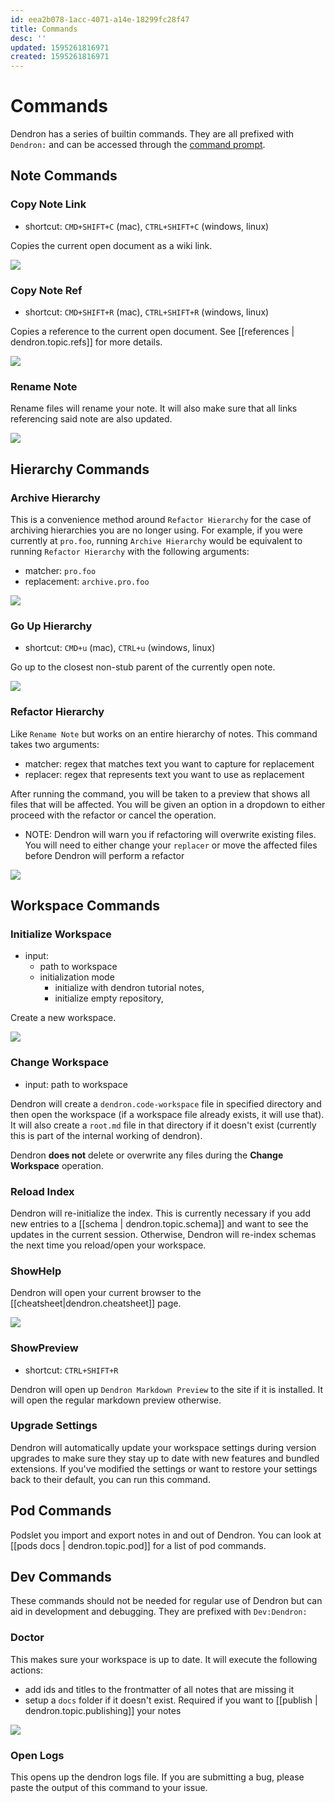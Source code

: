 ```yaml
---
id: eea2b078-1acc-4071-a14e-18299fc28f47
title: Commands
desc: ''
updated: 1595261816971
created: 1595261816971
---
```

# Commands

Dendron has a series of builtin commands. They are all prefixed with `Dendron:` and can be accessed through the [command prompt](https://www.dendron.so/notes/c6fd6bc4-7f75-4cbb-8f34-f7b99bfe2d50.html#command-bar).

## Note Commands

### Copy Note Link

- shortcut: `CMD+SHIFT+C` (mac), `CTRL+SHIFT+C` (windows, linux)

Copies the current open document as a wiki link.

![](https://foundation-prod-assetspublic53c57cce-8cpvgjldwysl.s3-us-west-2.amazonaws.com/assets/images/command.copy-link.gif)

### Copy Note Ref
- shortcut: `CMD+SHIFT+R` (mac), `CTRL+SHIFT+R` (windows, linux)

Copies a reference to the current open document. See [[references | dendron.topic.refs]] for more details.

![](https://foundation-prod-assetspublic53c57cce-8cpvgjldwysl.s3-us-west-2.amazonaws.com/assets/images/ref-note.gif)

### Rename Note 

Rename files will rename your note. It will also make sure that all links referencing said note are also updated. 

![](https://foundation-prod-assetspublic53c57cce-8cpvgjldwysl.s3-us-west-2.amazonaws.com/assets/images/command-rename.gif)

## Hierarchy Commands

### Archive Hierarchy 

This is a convenience method around `Refactor Hierarchy` for the case of archiving hierarchies you are no longer using. For example, if you were currently at `pro.foo`, running `Archive Hierarchy` would be equivalent to running `Refactor Hierarchy` with the following arguments:
- matcher: `pro.foo`
- replacement:  `archive.pro.foo`

<a href="https://www.loom.com/share/9698d5a4451b49d8b107f3ff67d97877">  <img style="" src="https://cdn.loom.com/sessions/thumbnails/9698d5a4451b49d8b107f3ff67d97877-with-play.gif"> </a>

### Go Up Hierarchy

- shortcut: `CMD+u` (mac), `CTRL+u` (windows, linux)

Go up to the closest non-stub parent of the currently open note. 

![](https://foundation-prod-assetspublic53c57cce-8cpvgjldwysl.s3-us-west-2.amazonaws.com/assets/images/hierarchy.go-up.gif)

### Refactor Hierarchy

Like `Rename Note` but works on an entire hierarchy of notes. This command takes two arguments: 
- matcher: regex that matches text you want to capture for replacement
- replacer: regex that represents text you want to use as replacement

After running the command, you will be taken to a preview that shows all files that will be affected. You will be given an option in a dropdown to either proceed with the refactor or cancel the operation. 

- NOTE: Dendron will warn you if refactoring will overwrite existing files. You will need to either change your `replacer` or move the affected files before Dendron will perform a refactor

<a href="https://www.loom.com/share/11d90a86fd1348a5a504406b52d79f85"> <img style="" src="https://cdn.loom.com/sessions/thumbnails/11d90a86fd1348a5a504406b52d79f85-with-play.gif"> </a>

## Workspace Commands

### Initialize Workspace
- input: 
    - path to workspace
    - initialization mode
        - initialize with dendron tutorial notes,
        - initialize empty repository,

Create a new workspace. 

![](https://foundation-prod-assetspublic53c57cce-8cpvgjldwysl.s3-us-west-2.amazonaws.com/assets/images/workspace-init.gif)


### Change Workspace
- input: path to workspace

Dendron will create a `dendron.code-workspace` file in specified directory and then open the workspace (if a workspace file already exists, it will use that). It will also create a `root.md` file in that directory if it doesn't exist (currently this is part of the internal working of dendron).

Dendron **does not** delete or overwrite any files during the **Change Workspace** operation.

### Reload Index

Dendron will re-initialize the index. This is currently necessary if you add new entries to a [[schema | dendron.topic.schema]] and want to see the updates in the current session. Otherwise, Dendron will re-index schemas the next time you reload/open your workspace.

### ShowHelp

Dendron will open your current browser to the [[cheatsheet|dendron.cheatsheet]] page. 

![](https://foundation-prod-assetspublic53c57cce-8cpvgjldwysl.s3-us-west-2.amazonaws.com/assets/images/workbench.help.gif)

### ShowPreview

- shortcut: `CTRL+SHIFT+R`

Dendron will open up `Dendron Markdown Preview` to the site if it is installed. It will open the regular markdown preview otherwise. 

### Upgrade Settings

Dendron will automatically update your workspace settings during version upgrades to make sure they stay up to date with new features and bundled extensions. If you've modified the settings or want to restore your settings back to their default, you can run this command.


## Pod Commands

Podslet you import and export notes in and out of Dendron. You can look at [[pods docs | dendron.topic.pod]] for a list of pod commands.

## Dev Commands

These commands should not be needed for regular use of Dendron but can aid in development and debugging. They are prefixed with `Dev:Dendron:`

### Doctor 

This makes sure your workspace is up to date. It will execute the following actions:
- add ids and titles to the frontmatter of all notes that are missing it
- setup a `docs` folder if it doesn't exist. Required if you want to [[publish | dendron.topic.publishing]] your notes

<a href="https://www.loom.com/share/bd045f708f8e474193de8e3de0dc820f"> <img style="" src="https://cdn.loom.com/sessions/thumbnails/bd045f708f8e474193de8e3de0dc820f-with-play.gif"> </a>

###  Open Logs

This opens up the dendron logs file. If you are submitting a bug, please paste the output of this command to your issue.
